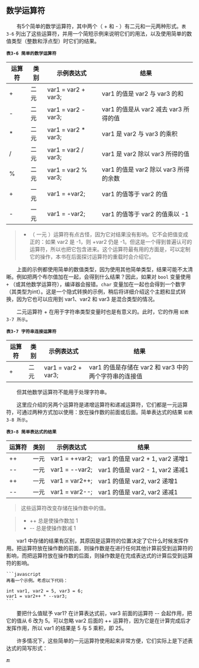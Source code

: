 ## 数学运算符

&emsp;&emsp;有5个简单的数学运算符，其中两个（ + 和 - ）有二元和一元两种形式。`表 3-6` 列出了这些运算符，并用一个简短示例来说明它们的用法，以及使用简单的数值类型（整数和浮点型）时它们的结果。

**`表3-6 简单的数学运算符`**

| 运算符 | 类别 | 示例表达式 | 结果 |
|-|-|-|-|
| + | 二元 | var1 = var2 + var3; | var1 的值是 var2 与 var3 的和 |
| - | 二元 | var1 = var2 - var3; | var1 的值是从 var2 减去 var3 所得的值 |
| * | 二元 | var1 = var2 * var3; | var1 是 var2 与 var3 的乘积 |
| / | 二元 | var1 = var2 / var3; | var1 是 var2 除以 var3 所得的值 |
| % | 二元 | var1 = var2 % var3; | var1 的值是 var2 除以 var3 所得的余数 |
| + | 一元 | var1 = +var2; | var1 的值等于 var2 的值 |
| - | 一元 | var1 = -var2; | var1 的值等于 var2 的值乘以 -1 |


>+ （ 一元 ）运算符有点古怪，因为它对结果没有影响。它不会把值变成正的：如果 var2 是 -1，则 +var2 仍是 -1。但这是一个得到普遍认可的运算符，所以也把它包含进来。这个运算符最有用的方面是，可以定制它的操作，本书在后面探讨运算符的重载时会介绍它。

&emsp;&emsp;上面的示例都使用简单的数值类型，因为使用其他简单类型，结果可能不太清晰。例如把两个布尔值加在一起，会得到什么结果？因此，如果对 `bool` 变量使用 `+` （或其他数学运算符），编译器会报错。`char` 变量加在一起也会得到一个数字（其类型为int）。这是一个隐式转换的示例，稍后将详细介绍这个主题和显式转换，因为它也可以应用到 var1、var2 和 var3 是混合类型的情况。

&emsp;&emsp;二元运算符 + 在用于字符串类型变量时也是有意义的。此时，它的作用 `如表 3-7 所示`。

**`表3-7 字符串连接运算符`**

| 运算符 | 类别 | 示例表达式 | 结果 |
|-|-|-|-|
| + | 二元 | var1 = var2 + var3; | var1 的值是存储在 var2 和 var3 中的两个字符串的连接值 |

&emsp;&emsp;但其他数学运算符不能用于处理字符串。

&emsp;&emsp;这里应介绍的另两个运算符是递增运算符和递减运算符，它们都是一元运算符，可通过两种方式加以使用：放在操作数的前面或后面。简单表达式的结果 `如表 3-8 所示`。

**`表3-8 简单表达式的结果`**

| 运算符 | 类别 | 示例表达式 | 结果 |
|-|-|-|-|
| ++ | 一元 | var1 = ++var2; | var1 的值是 var2 + 1, var2 递增1 |
| -- | 一元 | var1 = --var2; | var1 的值是 var2 - 1, var2 递减1 |
| ++ | 一元 | var1 = var2++; | var1 的值是 var2, var2 递增1 |
| -- | 一元 | var1 = var2--; | var1 的值是 var2, var2 递减1 |


>这些运算符改变存储在操作数中的值。

> * ++ 总是使操作数加 1
> * -- 总是使操作数减 1

&emsp;&emsp;var1 中存储的结果有区别，其原因是运算符的位置决定了它什么时候发挥作用。把运算符放在操作数的前面，则操作数是在进行任何其他计算前受到运算符的影响，而把运算符放在操作数的后面，则操作数是在完成表达式的计算后受到运算符的影响。

    ```javascript
    再看一个示例。考虑以下代码：

    int var1, var2 = 5, var3 = 6;
    var1 = var2++ * --var3;
    ```

&emsp;&emsp;要把什么值赋予 var1? 在计算表达式前，var3 前面的运算符 -- 会起作用，把它的值从 6 改为 5。可以忽略 var2 后面的 ++ 运算符，因为它是在计算完成后才发挥作用，所以 var1 的结果是 5 与 5 乘积，即 25。

&emsp;&emsp;许多情况下，这些简单的一元运算符使用起来非常方便，它们实际上是下述表达式的简写形式：















🔚
